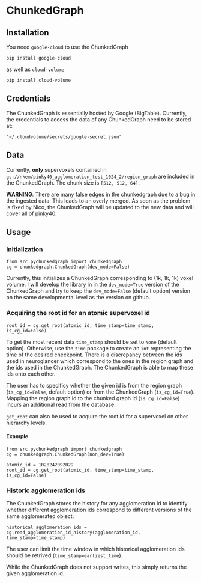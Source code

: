 # ChunkedGraph

## Installation

You need `google-cloud` to use the ChunkedGraph

```
pip install google-cloud
```

as well as `cloud-volume`

```
pip install cloud-volume
```


## Credentials

The ChunkedGraph is essentially hosted by Google (BigTable). Currently, the credentials to access the data of 
any ChunkedGraph need to be stored at:
```
"~/.cloudvolume/secrets/google-secret.json"
```

## Data

Currently, **only** supervoxels contained in `gs://nkem/pinky40_agglomeration_test_1024_2/region_graph` are included in the
ChunkedGraph. The chunk size is `[512, 512, 64]`. 

**WARNING**: There are many false edges in the chunkedgraph due to a bug in the ingested data. This leads to an overly merged. As soon as the problem is fixed by Nico, the ChunkedGraph will be updated to the new data and will cover all of pinky40.


## Usage

### Initialization
```
from src.pychunkedgraph import chunkedgraph
cg = chunkedgraph.ChunkedGraph(dev_mode=False)
```

Currently, this initializes a ChunkedGraph corresponding to (1k, 1k, 1k) voxel volume. I will develop the library in
in the `dev_mode=True` version of the ChunkedGraph and try to keep the `dev_mode=False` (default option) version on the same 
developmental level as the version on github.

### Acquiring the root id for an atomic supervoxel id
```
root_id = cg.get_root(atomic_id, time_stamp=time_stamp, is_cg_id=False)
```
To get the most recent data `time_stamp` should be set to `None` (default option). Otherwise, use the `time` package to create an `int`  representing the time of the desired checkpoint. There is a discrepancy between the ids used in neuroglancer which correspond to the ones in the region graph and the ids used in the ChunkedGraph. The ChunkedGraph is able to map these ids onto each other. 

The user has to specificy whether the given id is from the region graph (`is_cg_id=False`, default option) or from the ChunkedGraph (`is_cg_id=True`). Mapping the region graph id to the chunked graph id (`is_cg_id=False`) incurs
an additional read from the database.

`get_root` can also be used to acquire the root id  for a supervoxel on other hierarchy levels.

#### Example

```
from src.pychunkedgraph import chunkedgraph
cg = chunkedgraph.ChunkedGraph(non_dev=True)

atomic_id = 1028242092029
root_id = cg.get_root(atomic_id, time_stamp=time_stamp, is_cg_id=False)
```

### Historic agglomeration ids

The ChunkedGraph stores the history for any agglomeration id to identify whether different agglomeration ids 
correspond to different versions of the same agglomerated object. 

```
historical_agglomeration_ids = cg.read_agglomeration_id_history(agglomeration_id, time_stamp=time_stamp)
```

The user can limit the time window in which historical agglomeration ids should be retrived 
(`time_stamp=earliest_time`). 

While the ChunkedGraph does not support writes, this simply returns the given agglomeration id.
